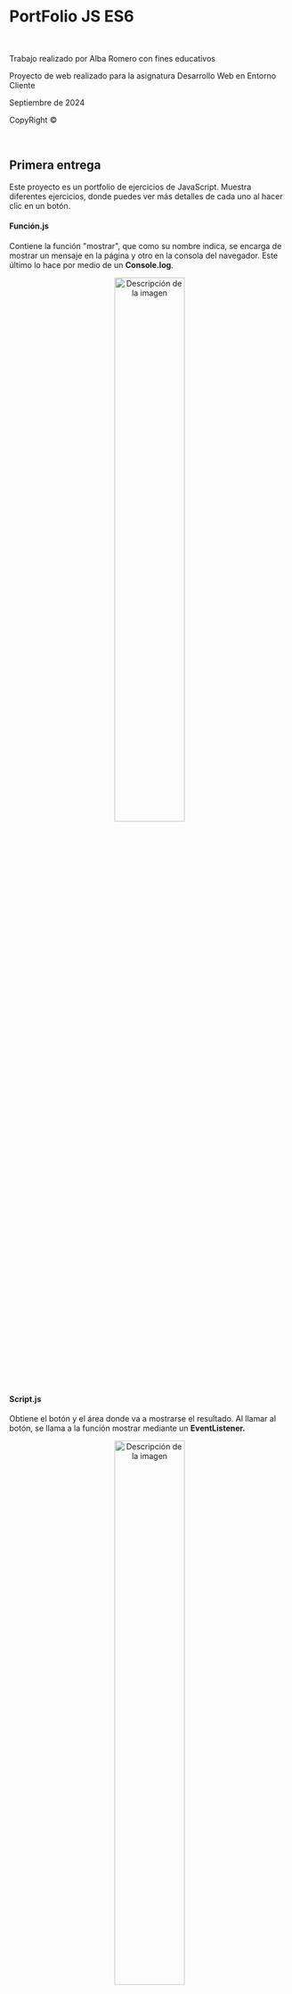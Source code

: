 <h1>PortFolio JS ES6</h1>
<br>
<p>Trabajo realizado por Alba Romero con fines educativos</p>
<p>Proyecto de web realizado para la asignatura Desarrollo Web en Entorno Cliente</p>
<p>Septiembre de 2024</p>
<p>CopyRight ©</p>
<br>
<h2>Primera entrega</h2>
<p>Este proyecto es un portfolio de ejercicios de JavaScript. Muestra diferentes ejercicios, donde puedes ver más detalles de cada uno al hacer clic en un botón.</p>
<h4>Función.js</h4>
<p>Contiene la función "mostrar", que como su nombre indica, se encarga de mostrar un mensaje en la página y otro en la consola del navegador. Este último lo hace por medio de un <strong>Console.log</strong>.</p>
<p align="center">
  <img src="PrimeraEntrega/assets/funcion.js.png" alt="Descripción de la imagen" width="50%">
</p>
<br>
<h4>Script.js</h4>
<p>Obtiene el botón y el área donde va a mostrarse el resultado. Al llamar al botón, se llama a la función mostrar mediante un <strong>EventListener.</strong></p>
<p align="center">
  <img src="PrimeraEntrega/assets/script.js.png" alt="Descripción de la imagen" width="50%">
</p>
<a href="https://albaromero6.github.io/PortFolio-JS-ES6/PrimeraEntrega/index.html" target="_blank">
  <img src="https://img.shields.io/badge/Pulsa_aquí-9acd32?style=for-the-badge" alt="Pulsa aquí">
</a>
<br>
<h2>Segunda entrega</h2>
<p>Este código en JavaScript se activa al cargar la página y se encarga de autenticar a un usuario pidiéndole su nombre de usuario y contraseña. Al inicio, se definen algunas variables que guardan el nombre de usuario y la contraseña correctos, otra para almacenar lo que el usuario ingresa, y una <strong>flag</strong> que controla si este quiere intentarlo de nuevo. Dentro de un bucle, se le pide al usuario que escriba su nombre. Hay varias validaciones:</p>
<ul>
  <li>Si el usuario no escribe nada o cancela, se muestra un <strong>Alert</strong>.</li>
  <li>Si el nombre es demasiado corto, también se avisa con un <strong>Alert</strong>.</li>
  <li>Si el nombre no coincide con el que se tiene guardado, se dice que es incorrecto mediante otro <strong>Alert</strong>.</li>
  <li>Si algo no cuadra, se pregunta si quiere volver a intentarlo mediante un <strong>Confirm</strong>.</li>
  <li>Si el usuario indica que quiere cancelar, el script termina ahí y vuelve al inicio.</li>
  <li>Si el nombre de usuario es correcto, se le solicita que ingrese la contraseña mediante un <strong>Prompt</strong>.</li>
  <li>Si acierta con la contraseña, se le da la bienvenida con otro <strong>Alert</strong> y se muestra el contenido de la página.</li>
  <li>Si se equivoca, se muestra un mensaje de error y se pregunta si quiere intentarlo de nuevo.</li>
  <li>Si acepta, la página se recarga para comenzar de nuevo.</li>
</ul>
<br>

```javascript
"use strict";

window.onload = function() {

    let nombre_usuario_cargado = "Alba";
    let contrasena_cargada = "Romero";
    let nombre_usuario;
    let intentar_de_nuevo = true;

    while (intentar_de_nuevo) 
    {
        nombre_usuario = prompt("Introduzca su nombre de usuario", "Alba");

        if (nombre_usuario === null || nombre_usuario.trim() === "") {
            alert("Debe introducir un nombre de usuario");
        } else if (nombre_usuario.length < 3) {
            alert("El nombre de usuario debe tener al menos tres caracteres");
        } else if (nombre_usuario !== nombre_usuario_cargado) {
            alert("El nombre de usuario introducido es incorrecto");
        } else {
            break;
        }

        // Pregunta si quiere volver a intentarlo
        intentar_de_nuevo = confirm("¿Desea intentarlo de nuevo?");

        if (!intentar_de_nuevo) 
        {
            return; // Sale del bucle si elige "Cancelar"
        }
    }

    // Solo pide la contraseña si el nombre de usuario es correcto
    let contrasena = prompt("Ingrese su contraseña", "Romero");

    if (contrasena === contrasena_cargada) 
    {
        alert("¡Bienvenido!");
        document.getElementById("contenido").style.display = "flex";
    } 
    else 
    {
        alert("La contraseña introducida es incorrecta");
        let de_nuevo = confirm("¿Desea intentarlo de nuevo?");

        if (de_nuevo) 
        {
            location.reload();  // Recarga la página para intentar de nuevo
        }
    }
}
```

<br>
<a href="https://albaromero6.github.io/PortFolio-JS-ES6/SegundaEntrega/index.html" target="_blank">
  <img src="https://img.shields.io/badge/Pulsa_aquí-9acd32?style=for-the-badge" alt="Pulsa aquí">
</a>
<br>
<h2>Tercera entrega</h2>
<p>
Este código JavaScript se ejecuta cuando la página web se carga. Tiene un nombre de usuario y una contraseña guardados ("Alba" y "Romero"). Cuando el usuario envía el formulario de inicio de sesión, el código evita que la página se recargue y recoge los datos que el usuario escribió. Si el nombre de usuario y la contraseña son correctos, oculta el formulario y muestra otro contenido en la página. Si los datos son incorrectos, muestra un mensaje de error y permite que el usuario intente de nuevo. En pocas palabras, este código se encarga de verificar si el usuario puede acceder o no.</p>
<br>

```javascript
"use strict"

window.onload = function() {

    let nombre_usuario_cargado = "Alba";  
    let contrasena_cargada = "Romero";

    const formulario = document.getElementById("formulario_login");

    formulario.onsubmit = function(event) {

        event.preventDefault(); // Evitar que el formulario se envíe automáticamente

        let nombre_usuario = document.getElementById("nombreUsuario").value;        // Obtener usuario
        let contrasena_usuario = document.getElementById("passWordUsuario").value;  // Obtener contraseña

        // Verificar si el nombre y la contraseña coinciden con los valores cargados
        if (nombre_usuario === nombre_usuario_cargado && contrasena_usuario === contrasena_cargada) {
            formulario.style.display = "none";                               // Ocultar formulario 
            document.getElementById("contenido").style.display = "flex";     // Mostrar contenido
        } else {
            // Si los datos son incorrectos, mostrar el mensaje de error y permitir nuevos intentos
            document.getElementById("mensaje_error").style.display = "block"; // Mostrar mensaje de error si los datos son incorrectos
            formulario.querySelector('input[type="submit"]').disabled = false; // Asegurar que el botón no esté deshabilitado
        }
    };
};
````

<br>
<a href="https://albaromero6.github.io/PortFolio-JS-ES6/TerceraEntrega/index.html" target="_blank">
  <img src="https://img.shields.io/badge/Pulsa_aquí-9acd32?style=for-the-badge" alt="Pulsa aquí">
</a>
<br>
<h2>Cuarta entrega</h2>
<h3>Cookies</h3>
<hr>
<p>En esta entrega, en comparación con la anterior, he implementado varias funciones en JavaScript para que el sistema de inicio de sesión (Log In) que ya tenía creado pueda gestionar una sesión utilizando cookies y guardar datos con localStorage. De esta manera, la experiencia del usuario será mucho más cómoda al navegar por nuestra página. Algunas de las funciones que he utilizado son las siguientes:</p>
<br>
<h4>setCookie</h4>
<p align="center">
  <img src="CuartaEntrega/assets/SetCookie.png" alt="Descripción de la imagen" width="50%">
</p>
<p>La función setCookie(name, value, hours) se utiliza para crear o actualizar una cookie en una aplicación web. Le pasas el nombre de la cookie, el valor que quieres guardar y el tiempo en horas que debe permanecer activa. La función calcula una fecha de expiración y establece la cookie con el nombre y valor proporcionados. Esto permite recordar información importante, como preferencias del usuario o el estado de su sesión</p>
<br>
<h4>getCookie</h4>
<p align="center">
  <img src="CuartaEntrega/assets/GetCookie.png" alt="Descripción de la imagen" width="50%">
</p>
<p>Esta función se utiliza para recuperar el valor de una cookie en una aplicación web. Cuando llamas a esta, le pasas el nombre de la cookie que quieres encontrar. La función busca entre todas las cookies guardadas en el navegador. Primero, revisa cada cookie para ver si coincide con el nombre que proporcionaste. Si la encuentra, devuelve su valor. Si no la encuentra, devuelve null, que significa que la cookie no existe.</p>
<br>
<h4>deleteCookie</h4>
<p align="center">
  <img src="CuartaEntrega/assets/DeleteCookie.png" alt="Descripción de la imagen" width="50%">
</p>
<p>La función deleteCookie(name) se utiliza para eliminar una cookie en una aplicación web. Para hacerlo, establece la cookie con el nombre proporcionado y le asigna una fecha de expiración en el pasado. Esto indica al navegador que la cookie ya no es válida. Al usar esta función, puedes borrar información que ya no necesitas.</p>
<br>
<h4>setSession</h4>
<p align="center">
  <img src="CuartaEntrega/assets/SetSession.png" alt="Descripción de la imagen" width="50%">
</p>
<p>La función setSession(name, value) se utiliza para guardar datos en el almacenamiento local del navegador. Le pasas un nombre para identificar el dato y un valor que deseas almacenar. Al usar esta función, puedes recordar información importante entre visitas del usuario, ya que los datos se mantendrán disponibles incluso si el navegador se cierra.</p>
<br>
<h4>getSession</h4>
<p align="center">
  <img src="CuartaEntrega/assets/GetSession.png" alt="Descripción de la imagen" width="50%">
</p>
<p>La función getSession(name) se utiliza para recuperar datos del almacenamiento local del navegador. Al llamar a esta función, le pasas el nombre del dato que quieres obtener. Si el dato existe, la función devuelve su valor; si no, devuelve null. Esto te permite acceder a información previamente almacenada.</p>
<br>
<h4>deleteSession</h4>
<p align="center">
  <img src="CuartaEntrega/assets/DeleteSession.png" alt="Descripción de la imagen" width="50%">
</p>
<p>La función deleteSession(name) se utiliza para eliminar un dato del almacenamiento local del navegador. Al llamar a esta función, le pasas el nombre del dato que deseas borrar. Esto permite limpiar la información almacenada.</p>
<br>
<h4>Lógica del código</h4>
<p>El código se ejecuta cuando el contenido del documento HTML se ha cargado completamente, para eso usamos defer. Primero, se define un usuario y una contraseña. Luego, verificamos si el usuario ya ha iniciado sesión, ya sea mediante una cookie o el almacenamiento local. Dependiendo del resultado, muestra u oculta el formulario de inicio de sesión, el contenido de la página y un botón para cerrar sesión. Cuando se envía el formulario, evita el envío automático y comprueba si los datos introducidos coinciden con las credenciales predeterminadas. Si son correctos, oculta el formulario, muestra el contenido y establece una cookie y una sesión para el usuario. Si son incorrectos, muestra un mensaje de error.Finalmente, permite cerrar la sesión al hacer clic en el botón correspondiente, eliminando la cookie y la sesión, notificando al usuario y redirigiéndolo a la página de inicio.</p>
<br>
<h3>Number</h3>
<hr>
Además, para la sección de números, he añadido una opción desplegable en la barra de navegación que, al pasar el ratón sobre ella, muestra dos opciones: "Minicalculadora" y "Conversor de bases".
<br>
<h4>Minicalculadora</h4>
<p align="center">
  <img src="CuartaEntrega/assets/Minicalculadora.png" alt="Descripción de la imagen" width="30%">
</p>
<p>Se define una variable global llamada resultado, que se inicializa en 0 y se utiliza para almacenar el resultado de las operaciones matemáticas. La función suma() obtiene dos números de los campos de entrada, los suma y actualiza resultado. Luego, llama a la función mostrarResultado() para mostrar el resultado. La función resta() también obtiene los números de los campos de entrada, realiza la resta y actualiza resultado, mostrando el resultado. La función multiplicacion() multiplica los dos números ingresados y actualiza resultado, mostrando el resultado. La función division() comprueba que el segundo número no sea cero antes de dividir, para evitar errores. Si es cero, muestra un mensaje de alerta. Si no, realiza la división y actualiza el resultado. La función valorEntero() redondea el resultado hacia abajo usando Math.floor() y lo muestra. La función parteDecimal() calcula y guarda solo la parte decimal del resultado, mostrando el resultado actualizado. La función factorial() calcula el factorial de un número ingresado. Si el número es negativo, muestra un mensaje de alerta, ya que el factorial no está definido para números negativos. La función mostrarResultado() actualiza el contenido de un elemento HTML con el ID "result" para mostrar el resultado de la operación actual.</p>
<br>

```javascript
"use strict"

let resultado = 0; // Variable para guardar el resultado 

function suma() {
    const op1 = parseFloat(document.getElementById("op1").value); 
    const op2 = parseFloat(document.getElementById("op2").value); 
    resultado = op1 + op2; 
    mostrarResultado(); 
}

function resta() {
    const op1 = parseFloat(document.getElementById("op1").value); 
    const op2 = parseFloat(document.getElementById("op2").value); 
    resultado = op1 - op2; 
    mostrarResultado(); 
}

function multiplicacion() {
    const op1 = parseFloat(document.getElementById("op1").value); 
    const op2 = parseFloat(document.getElementById("op2").value); 
    resultado = op1 * op2; 
    mostrarResultado(); 
}

function division() {
    const op1 = parseFloat(document.getElementById("op1").value); 
    const op2 = parseFloat(document.getElementById("op2").value); 

    if (op2 !== 0) { // Comprobar que el segundo operando no sea cero
        resultado = op1 / op2; 
        mostrarResultado(); 
    } else {
        alert("No se puede dividir entre cero"); 
    }
}

function valorEntero() {
    resultado = Math.floor(resultado); // Redondear hacia abajo el resultado
    mostrarResultado(); 
}

function parteDecimal() {
    const parteDecimal = resultado - Math.floor(resultado); // Calcular la parte decimal
    resultado = parteDecimal; 
    mostrarResultado(); 
}

function factorial() {
    const op1 = parseInt(document.getElementById("op1").value); // Obtener el primer operando y convertirlo a entero
    if (op1 < 0) { // Comprobar si el número es negativo
        alert("El factorial no existe para números negativos"); 
        return; 
    }
    resultado = 1; 
    for (let i = 1; i <= op1; i++) { 
        resultado *= i; 
    }
    mostrarResultado(); 
}

function mostrarResultado() {
    document.getElementById("result").innerText = resultado; 
}
```

<h4>Conversor de bases</h4>
<p align="center">
  <img src="CuartaEntrega/assets/ConversorBases.png" alt="Descripción de la imagen" width="30%">
</p>
<p>La función convertir() se encarga de convertir un número ingresado por el usuario en diferentes bases numéricas: binaria, octal y hexadecimal. Primero, obtiene el valor de un campo de entrada HTML con el ID "num1" y lo convierte a un número entero usando parseInt(). Luego, verifica si el valor ingresado es un número válido; si no lo es, muestra una alerta solicitando un número correcto y termina la ejecución de la función. Si el número es válido, procede a realizar las conversiones: utiliza toString(2) para obtener la representación binaria, toString(8) para la representación octal y toString(16).toUpperCase() para la representación hexadecimal, asegurándose de que el resultado esté en mayúsculas. Finalmente, muestra los resultados de las conversiones en elementos HTML con los IDs "resultadoBinario", "resultadoOctal" y "resultadoHexadecimal", actualizando el texto de estos elementos para reflejar los valores convertidos.</p>
<br>

```javascript
"use strict";

function convertir() {

    const num = parseInt(document.getElementById("num1").value); // Obtener el número
    if (isNaN(num)) {
        alert("Por favor, ingresa un número válido.");
        return;
    }

    // Convertir a las distintas bases
    const binario = num.toString(2);
    const octal = num.toString(8); 
    const hexadecimal = num.toString(16).toUpperCase();

    // Mostrar resultados
    document.getElementById("resultadoBinario").innerText = "Binario: " + binario;
    document.getElementById("resultadoOctal").innerText = "Octal: " + octal;
    document.getElementById("resultadoHexadecimal").innerText = "Hexadecimal: " + hexadecimal;
}
```
<br>
<a href="https://albaromero6.github.io/PortFolio-JS-ES6/CuartaEntrega/index.html" target="_blank">
  <img src="https://img.shields.io/badge/Pulsa_aquí-9acd32?style=for-the-badge" alt="Pulsa aquí">
</a>
<br>
<h2>Quinta entrega</h2>
<h3>LocalStorage</h3>
<hr>
<p>Como en la anterior entrega implementé tanto el uso de <strong>Cookies</strong> como el uso de <strong>LocalStorage</strong>, en esta he optado por implementar solo este último. Este código es un script en JavaScript que maneja un sistema de inicio y cierre de sesión usando localStorage. Al cargar la página, verifica si hay un usuario almacenado. Si hay uno, oculta el formulario de inicio de sesión y muestra el contenido de la página junto con un botón para cerrar la sesión. Si no hay un usuario, se muestra el formulario. Cuando un usuario intenta iniciar sesión, compara los datos ingresados con un nombre de usuario y contraseña predefinidos. Si coinciden, guarda el nombre de usuario en localStorage y muestra el contenido de la página; si no, muestra un mensaje de error. Al hacer clic en el botón de cerrar sesión, se elimina el nombre de usuario de localStorage y se redirige al usuario a la página de inicio.</p>

```javascript
"use strict";

// Funciones para manejar localStorage

function setSession(name, value) {
    localStorage.setItem(name, value);
}

function getSession(name) {
    return localStorage.getItem(name);
}

function deleteSession(name) {
    localStorage.removeItem(name);
}

document.addEventListener("DOMContentLoaded", function () {

    let nombre_usuario_cargado = "Alba"; 
    let contrasena_cargada = "Romero"; 

    const formulario = document.getElementById("formulario_login");
    const boton_cerrar = document.getElementById("boton_cerrar");
    const contenido = document.getElementById("contenido");
    const dropdown = document.querySelectorAll(".dropdown"); 

    // Verificar si el usuario ya ha iniciado sesión en localStorage

    const usuario = getSession("username");

    if (usuario) {
        formulario.style.display = "none";            // Ocultar el formulario si hay sesión
        contenido.style.display = "flex";             // Mostrar el contenido si hay sesión
        boton_cerrar.style.display = "flex";          // Mostrar el botón de cerrar sesión
        dropdown.forEach(dropdown => {
            dropdown.style.display = "inline-block";  // Mostrar todos los menús desplegables      
        });

    } else {
        formulario.style.display = "block";           // Mostrar el formulario si no hay sesión
        contenido.style.display = "none";             // Ocultar el contenido si no hay sesión
        boton_cerrar.style.display = "none";          // Ocultar el botón de cerrar sesión
        dropdown.forEach(dropdown => {
            dropdown.style.display = "none";          // Ocultar todos los menús desplegables
        });
    }

    formulario.onsubmit = function (event) {
        event.preventDefault();                       // Evitar que el formulario se envíe automáticamente

        let nombre_usuario = document.getElementById("nombreUsuario").value;
        let contrasena_usuario = document.getElementById("passWordUsuario").value;

        if (nombre_usuario === nombre_usuario_cargado && contrasena_usuario === contrasena_cargada) {

            formulario.style.display = "none";            // Ocultar el formulario si los datos son correctos
            contenido.style.display = "flex";             // Mostrar el contenido si los datos son correctos
            boton_cerrar.style.display = "flex";          // Mostrar el botón de cerrar sesión
            dropdown.forEach(dropdown => {
                dropdown.style.display = "inline-block";  // Mostrar todos los menús desplegables      
            });
            
            setSession("username", nombre_usuario);       // Guardar la sesión en localStorage

        } else {
            document.getElementById("mensaje_error").style.display = "block"; // Mostrar error si los datos no son correctos
        }
    };

    // Manejo del cierre de sesión
    boton_cerrar.onclick = function () {
        cerrarSesion();
    };

    function cerrarSesion() {
        deleteSession("username");                      // Eliminar la sesión de localStorage
        alert("Sesión cerrada");                        // Avisar al usuario que se cerró la sesión
        window.location.href = "index.html";            // Redirigir al inicio después de cerrar sesión
    }
});

```
<br>
<h3>String</h3>
<hr>
Además, para la sección de cadenas, he añadido una opción desplegable en la barra de navegación que, al pasar el ratón sobre ella, muestra dos opciones: "Modificador de texto" y "Modificador de texto con API".
<br>
<h4>Modificador de texto</h4>
<p align="center">
  <img src="QuintaEntrega/assets/modificadortexto.png" alt="Descripción de la imagen" width="30%">
<br> 
<p>La función <strong>toUpperCase</strong> recibe un texto como entrada y lo convierte a mayúsculas. Luego, devuelve el texto transformado.</p>

```javascript
// Función para convertir todo el texto a mayúsculas
function toUpperCase(text) {
    return text.toUpperCase();
}

```
<br>
<p>La función <strong>toLowerCase</strong> toma un texto como entrada y lo convierte a minúsculas. Luego, devuelve el texto en este nuevo formato.</p>

```javascript
// Función para convertir todo el texto a minúsculas
function toLowerCase(text) {
    return text.toLowerCase();
}

```
<br>
<p>La función <strong>uppercaseFirstLetter</strong> toma un texto como entrada y convierte la primera letra de cada palabra en mayúscula. Primero, divide el texto en palabras usando el espacio como separador mediante la función <strong>split</strong>. Luego, recorre cada palabra, cambia la primera letra a mayúscula y mantiene el resto de la palabra sin cambios. Finalmente, une todas las palabras de nuevo en un solo texto y lo devuelve.</p>

```javascript
// Función para poner en mayúsculas la primera letra de cada palabra
function uppercaseFirstLetter(text) {
    let words = text.split(' ');
    for (let i = 0; i < words.length; i++) {
        words[i] = words[i].charAt(0).toUpperCase() + words[i].slice(1);
    }
    return words.join(' ');
}

```

<br>
<p>La función <strong>uppercaseLastLetter</strong> recibe un texto y convierte la última letra de cada palabra en mayúscula. Primero, separa el texto en palabras usando espacios. Luego, recorre cada palabra y toma todos los caracteres excepto el último, y añade la última letra convertida a mayúscula. Finalmente, une todas las palabras de nuevo en un solo texto y lo devuelve.</p>

```javascript
// Función para poner en mayúsculas la última letra de cada palabra
function uppercaseLastLetter(text) {
    let words = text.split(' ');
    for (let i = 0; i < words.length; i++) {
        words[i] = words[i].slice(0, -1) + words[i].charAt(words[i].length - 1).toUpperCase();
    }
    return words.join(' ');
}

```

<br>
<p>La función <strong>lowercaseFirstLetter</strong> toma un texto como entrada y convierte la primera letra de cada palabra en minúscula. Primero, divide el texto en palabras usando el espacio como separador. Luego, recorre cada palabra, cambia la primera letra a minúscula y mantiene el resto de la palabra sin cambios. Finalmente, une todas las palabras de nuevo en un solo texto y lo devuelve.</p>

```javascript
// Función para poner en minúscula la primera letra de cada palabra
function lowercaseFirstLetter(text) {
    let words = text.split(' ');
    for (let i = 0; i < words.length; i++) {
        words[i] = words[i].charAt(0).toLowerCase() + words[i].slice(1);
    }
    return words.join(' ');
}

```

<br>
<p>La función <strong>lowercaseLastLetter</strong> recibe un texto y convierte la última letra de cada palabra en minúscula. Primero, separa el texto en palabras utilizando los espacios como separadores. Luego, recorre cada palabra, toma todos los caracteres excepto el último y añade la última letra convertida a minúscula. Finalmente, une todas las palabras nuevamente en un solo texto y lo devuelve.</p>

```javascript
// Función para poner en minúscula la última letra de cada palabra
function lowercaseLastLetter(text) {
    let words = text.split(' ');
    for (let i = 0; i < words.length; i++) {
        words[i] = words[i].slice(0, -1) + words[i].charAt(words[i].length - 1).toLowerCase();
    }
    return words.join(' ');
}

```

<br>
<p>La función <strong>uppercaseVowels</strong> toma un texto como entrada y convierte todas las vocales en mayúsculas. Utiliza el método <strong>replace</strong> con una expresión regular que busca todas las vocales en el texto. Cada vez que encuentra una vocal, la función la reemplaza por su versión en mayúscula. Al final, devuelve el texto modificado.</p>

```javascript
// Función para poner todas las vocales en mayúsculas
function uppercaseVowels(text) {
    return text.replace(/[aeiou]/g, function(match) {
        return match.toUpperCase();
    });
}

```

<br>
<p>La función <strong>lowercaseVowels</strong> toma un texto como entrada y convierte todas las vocales mayúsculas, en minúsculas. Utiliza el método <strong>replace</strong> junto con una expresión regular que busca estas vocales en el texto. Cada vez que encuentra una vocal mayúscula, la reemplaza por su versión en minúscula. Al final, devuelve el texto modificado.</p>

```javascript
// Función para poner todas las vocales en minúsculas
function lowercaseVowels(text) {
    return text.replace(/[AEIOU]/g, function(match) {
        return match.toLowerCase();
    });
}

```

<br>
<p>La función <strong>uppercaseConsonants</strong> toma un texto como entrada y convierte todas las consonantes en mayúsculas. Utiliza el método <strong>replace</strong> con una expresión regular que busca estas consonantes en el texto. Cada vez que encuentra una consonante, la reemplaza por su versión en mayúscula. Finalmente, devuelve el texto modificado.</p>

```javascript
// Función para poner todas las consonantes en mayúsculas
function uppercaseConsonants(text) {
    return text.replace(/[bcdfghjklmnpqrstvwxyz]/g, function(match) {
        return match.toUpperCase();
    });
}

```

<br>
<p>La función <strong>lowercaseConsonants</strong> recibe un texto y convierte todas las consonantes mayúsculas en minúsculas. Utiliza el método <strong>replace</strong> con una expresión regular que busca estas consonantes en el texto. Cada vez que encuentra una consonante mayúscula, la reemplaza por su versión en minúscula. Al final, devuelve el texto modificado.</p>

```javascript
// Función para poner todas las consonantes en minúsculas 
function lowercaseConsonants(text) {
    return text.replace(/[BCDFGHJKLMNPQRSTVWXYZ]/g, function(match) {
        return match.toLowerCase();
    });
}

```

<br>
<p>La función <strong>transformText</strong> es la encargada de aplicar diferentes transformaciones de texto según la acción que se le pase y el texto que se desee modificar. Recibe dos parámetros: action, que indica qué transformación aplicar, y text, que es el texto a transformar. Dentro de la función, se utiliza una estructura <strong>switch</strong> para determinar qué acción realizar. Dependiendo del valor de action, llama a la función correspondiente para realizar la transformación. Si la acción no es válida, devuelve el mensaje "Acción no válida". Al final, devuelve el resultado de la transformación.</p>

```javascript
// Función principal para manejar la transformación según el botón presionado
function transformText(action, text) {
    let result;

    switch (action) {
        case 'uppercase':
            result = toUpperCase(text);
            break;
        case 'lowercase':
            result = toLowerCase(text);
            break;
        case 'uppercaseFirst':
            result = uppercaseFirstLetter(text);
            break;
        case 'uppercaseLast':
            result = uppercaseLastLetter(text);
            break;
        case 'lowercaseFirst':
            result = lowercaseFirstLetter(text);
            break;
        case 'lowercaseLast':
            result = lowercaseLastLetter(text);
            break;
        case 'uppercaseVowels':
            result = uppercaseVowels(text);
            break;
        case 'lowercaseVowels':
            result = lowercaseVowels(text);
            break;
        case 'uppercaseConsonants':
            result = uppercaseConsonants(text);
            break;
        case 'lowercaseConsonants':
            result = lowercaseConsonants(text);
            break;
        default:
            result = "Acción no válida";
            break;
    }
    return result;
}

```

<br>
<p>La función <strong>transformAndDisplay</strong> aplica una transformación de texto a todos los elementos <textarea> con la clase texto. Primero, selecciona todos los textarea y luego, utilizando <strong>forEach</strong> , recorre cada uno para obtener el texto ingresado. A continuación, llama a la función transformText, pasando la acción de transformación y el texto obtenido, y guarda el resultado. Finalmente, actualiza el contenido del textarea con el texto transformado.</p>

```javascript
// Nueva función para manejar el botón y mostrar el resultado en el textarea
function transformAndDisplay(action) {
    const textareas = document.querySelectorAll(".texto"); // Obtener todos los textareas

    // Procesar cada textarea
    textareas.forEach((textarea) => {
        const inputText = textarea.value;                // Obtener el texto del textarea
        const result = transformText(action, inputText); // Transformar el texto
        textarea.value = result;                         // Actualizar el textarea con el texto transformado
    });
}

```

<br>
<p>La función <strong>increaseSpeed</strong> se encarga de aumentar la velocidad de un proceso que se ejecuta de forma aleatoria, estableciendo un intervalo de 1 segundo. Primero, verifica si existe una variable llamada invertalo, que representa un intervalo activo. Si está presente, utiliza clearInterval(invertalo) para detener el intervalo actual. Luego, cambia la variable intervalTime a 1000 milisegundos (1 segundo) y finalmente llama a la función startRandomTransform para reiniciar el intervalo con la nueva configuración de tiempo. Esto permite que el proceso aleatorio se ejecute más rápidamente.</p>

```javascript
// Función para aumentar la velocidad del modo aleatorio (1 segundo)
function increaseSpeed() {
    if (invertalo) {
        clearInterval(invertalo);     // Detiene el intervalo actual
        intervalTime = 1000;          // Cambia el tiempo a 1 segundo
        startRandomTransform();       // Reinicia el intervalo con el nuevo tiempo
    }
}

```

<br>
<p>La función <strong>decreaseSpeed</strong> se utiliza para disminuir la velocidad de un proceso que se ejecuta de forma aleatoria, estableciendo un intervalo de 5 segundos. Primero, verifica si hay un intervalo activo mediante la variable invertalo. Si existe, llama a clearInterval(invertalo) para detener el intervalo actual. Luego, actualiza la variable intervalTime a 5000 milisegundos (5 segundos) y finalmente invoca la función startRandomTransform para reiniciar el intervalo con el nuevo tiempo. Esto hace que el proceso aleatorio se ejecute más lentamente.</p>

```javascript
// Función para disminuir la velocidad del modo aleatorio (5 segundos)
function decreaseSpeed() {
    if (invertalo) { 
        clearInterval(invertalo);      // Detiene el intervalo actual
        intervalTime = 5000;           // Cambia el tiempo a 5 segundos
        startRandomTransform();        // Reinicia el intervalo con el nuevo tiempo
    }
}

```

<br>
<p>La función <strong>startRandomTransform</strong> inicia un proceso de transformación aleatoria de texto, configurado para ejecutarse cada 3 segundos por defecto. Primero, define un array actions que contiene diferentes acciones de transformación de texto. Antes de crear un nuevo intervalo, verifica si ya hay uno activo mediante la variable invertalo y, si es así, lo detiene usando clearInterval(invertalo). Luego, establece un nuevo intervalo con setInterval, que selecciona aleatoriamente una acción del array cada X segundos (definido por intervalTime). Para cada acción elegida, llama a la función transformAndDisplay, que aplica la transformación al texto y lo muestra en el <textarea>.</p>

```javascript
// Función para iniciar la transformación aleatoria (inicia con 3 segundos por defecto)
function startRandomTransform() {
    const actions = ['uppercase', 'lowercase', 'uppercaseFirst', 'uppercaseLast', 'lowercaseFirst', 
        'lowercaseLast', 'uppercaseVowels', 'lowercaseVowels', 'uppercaseConsonants', 'lowercaseConsonants'];

    // Detenemos cualquier intervalo existente antes de crear uno nuevo
    if (invertalo) {
        clearInterval(invertalo);
    }

    // Intervalo que ejecutará la transformación cada X segundos 
    invertalo = setInterval(() => {
        // Selecciona una acción aleatoria del array
        const randomAction = actions[Math.floor(Math.random() * actions.length)];
        // Llama a la función que transforma y muestra el texto en el textarea
        transformAndDisplay(randomAction);
    }, intervalTime);
}

```

<br>
<p>La función <strong>stopRandomTransform</strong> se encarga de detener el proceso de transformación aleatoria de texto. Primero, verifica si hay un intervalo activo mediante la variable invertalo. Si existe, llama a clearInterval(invertalo) para detener el intervalo en ejecución. Luego, resetea la variable invertalo a null, lo que indica que no hay ningún intervalo activo.</p>

```javascript
// Función para detener la transformación aleatoria
function stopRandomTransform() {
    if (invertalo) { 
        clearInterval(invertalo);       // Detiene el intervalo
        invertalo = null;               // Resetea el ID del intervalo
    }
}

```

<br>
<h4>Modificador de texto con API</h4>
<p align="center">
  <img src="QuintaEntrega/assets/modificadortextoapi.png" alt="Descripción de la imagen" width="30%">
<br> 

<p>La función <strong>getTextFromAPI</strong> obtiene un nombre y una imagen de un personaje de la API de Rick and Morty. Primero, selecciona todos los <textarea> y el elemento de imagen. Luego, realiza una solicitud a la API para obtener la lista de personajes. Si la respuesta es exitosa, elige un personaje aleatorio, actualiza los <textarea> con su nombre y muestra la imagen del personaje. Si ocurre algún error, lo muestra en la consola.</p>
<br>
<p> La palabra clave <strong>async</strong> se utiliza para declarar que una función contiene operaciones asíncronas, lo que permite que el código se ejecute sin bloquear el hilo principal del programa. Esto es especialmente útil en operaciones que pueden tardar, como las solicitudes a una API, ya que permite que otras tareas continúen ejecutándose mientras se espera la respuesta. El método <strong>fetch</strong> se emplea para realizar solicitudes HTTP asíncronas de manera sencilla y eficiente.</p>

```javascript
// Función para obtener texto de la API
async function getTextFromAPI() {
    const textareas = document.querySelectorAll(".texto");
    const imageElement = document.getElementById("characterImage"); 

    try {
        const response = await fetch('https://rickandmortyapi.com/api/character'); // Obtener todos los personajes
        if (!response.ok) {
            throw new Error('Error en la respuesta de la API');
        }
        const data = await response.json(); // Obtener los datos en formato JSON
        
        // Elegir un personaje aleatoriamente
        const randomIndex = Math.floor(Math.random() * data.results.length);
        const apiText = data.results[randomIndex].name;   // Obtener el nombre del personaje
        const apiImage = data.results[randomIndex].image; // Obtener la imagen del personaje
        
        // Procesar cada textarea y mostrar el texto recibido
        textareas.forEach((textarea) => {
            textarea.value = apiText; // Actualizar el textarea con el texto de la API
        });

        // Mostrar la imagen del personaje
        imageElement.src = apiImage; 
        imageElement.alt = apiText; 
        imageElement.style.display = 'block';  // Mostrar la imagen
    } catch (error) {
        console.error('Error al obtener el texto de la API:', error);
    }
}

```

<a href="https://albaromero6.github.io/PortFolio-JS-ES6/QuintaEntrega/index.html#" target="_blank">
  <img src="https://img.shields.io/badge/Pulsa_aquí-9acd32?style=for-the-badge" alt="Pulsa aquí">
</a>
